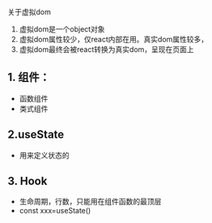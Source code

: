   关于虚拟dom
  1. 虚拟dom是一个object对象
  2. 虚拟dom属性较少，仅react内部在用。真实dom属性较多，
  3. 虚拟dom最终会被react转换为真实dom，呈现在页面上

## 1. 组件：

-    函数组件
-    类式组件

## 2.useState

- 用来定义状态的

## 3. Hook

- 生命周期，行数，只能用在组件函数的最顶层
- const xxx=useState()
